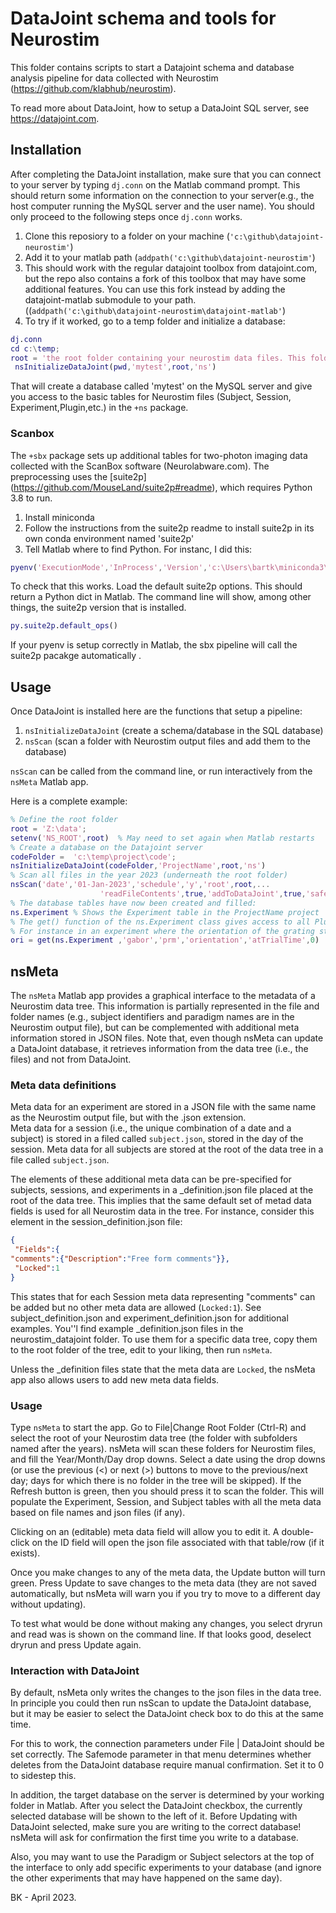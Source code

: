 # DataJoint schema and tools for Neurostim

This folder contains scripts to start a Datajoint schema and database analysis pipeline for
data collected with Neurostim (<https://github.com/klabhub/neurostim>).

To read more about DataJoint, how to setup a DataJoint SQL server, see <https://datajoint.com>.

## Installation

After completing the DataJoint installation, make sure that you can connect to your server by typing
`dj.conn` on the Matlab command prompt. This should return some information on the connection to your server(e.g., the host computer running the MySQL server and the user name). You should only proceed to the following steps once `dj.conn` works.

1. Clone this reposiory to a folder on your machine (`'c:\github\datajoint-neurostim'`)
1. Add it to your matlab path (`addpath('c:\github\datajoint-neurostim'`)
1. This should work with the regular datajoint toolbox from datajoint.com, but the repo also contains a fork of this toolbox that may have some additional features. You can use this fork instead by adding the datajoint-matlab submodule to your path. ((`addpath('c:\github\datajoint-neurostim\datajoint-matlab'`)
1. To try if it worked, go to a temp folder and initialize a database:

```matlab
dj.conn
cd c:\temp;
root = 'the root folder containing your neurostim data files. This folder has years as subfolders.';
 nsInitializeDataJoint(pwd,'mytest',root,'ns')
```
That will create a database called 'mytest' on the MySQL server and give you access to the basic tables for Neurostim files (Subject, Session, Experiment,Plugin,etc.) in the `+ns` package. 
### Scanbox
The `+sbx` package sets up additional tables for two-photon imaging data collected with the ScanBox software (Neurolabware.com). The preprocessing uses the [suite2p] (https://github.com/MouseLand/suite2p#readme), which requires Python 3.8 to run.

1. Install miniconda
1. Follow the instructions from the suite2p readme to install suite2p in its own conda environment named 'suite2p'
1. Tell Matlab where to find Python. For instanc, I did this:

```matlab
pyenv('ExecutionMode','InProcess','Version','c:\Users\bartk\miniconda3\envs\suite2p\python.exe');
```

To check that this works. Load the default suite2p options. This should return a Python dict in Matlab. The command line will show, among other things, the suite2p version that is installed.

```matlab
py.suite2p.default_ops()
```

If your pyenv is setup correctly in Matlab, the sbx pipeline will call the suite2p pacakge automatically .

## Usage

Once DataJoint is installed here are the functions that setup a pipeline:

1. `nsInitializeDataJoint`  (create a schema/database in the SQL database)
1. `nsScan`                 (scan a folder with Neurostim output files and add them to the database)  

`nsScan` can be called from the command line, or run interactively from the `nsMeta` Matlab app.

Here is a complete example:

```matlab
% Define the root folder 
root = 'Z:\data';
setenv('NS_ROOT',root)  % May need to set again when Matlab restarts
% Create a database on the Datajoint server
codeFolder =  'c:\temp\project\code';
nsInitializeDataJoint(codeFolder,'ProjectName',root,'ns')
% Scan all files in the year 2023 (underneath the root folder)
nsScan('date','01-Jan-2023','schedule','y','root',root,...
                    'readFileContents',true,'addToDataJoint',true,'safeMode',false);
% The database tables have now been created and filled:
ns.Experiment % Shows the Experiment table in the ProjectName project
% The get() function of the ns.Experiment class gives access to all Plugin properties in the experiment.
% For instance in an experiment where the orientation of the grating stimulus changed in each trial, the following call retrieves the orientation for each trial. 
ori = get(ns.Experiment ,'gabor','prm','orientation','atTrialTime',0)
```

## nsMeta
The `nsMeta` Matlab app provides a graphical interface to the metadata of a Neurostim data tree. This information is partially represented in the file and folder names (e.g., subject identifiers and paradigm names are in the Neurostim output file), but can be complemented with additional meta information stored in JSON files. 
Note that, even though nsMeta can update a DataJoint database, it retrieves information from the data tree (i.e., the files) and not from DataJoint. 

### Meta data definitions
Meta data for an experiment are stored in a JSON file with the same name as the Neurostim output file, but with the .json extension.  
Meta data for a session (i.e., the unique combination of a date and a subject) is stored in a filed called `subject.json`, stored in the day of the session.
Meta data for all subjects are stored at the root of the data tree in a file called `subject.json`.

The elements of these additional meta data can be pre-specified for subjects, sessions, and experiments in a _definition.json file placed at the root of the data tree. This implies that the same default set of metad data fields is used for all Neurostim data in the tree. For instance, consider this element in the session_definition.json file:

```json
{
 "Fields":{
"comments":{"Description":"Free form comments"}},
 "Locked":1
} 
```

This states that for each Session meta data representing "comments" can be added but no other meta data are allowed (`Locked:1`).  See subject_definition.json and experiment_definition.json for additional examples.
You''l find example _definition.json files in the neurostim_datajoint folder. To use them for a specific data tree, copy them to the root folder of the tree, edit to your liking, then run `nsMeta`. 

Unless the _definition files state that the meta data are `Locked`, the nsMeta app also allows users to add new meta data fields.  

### Usage

Type `nsMeta` to start the app.
Go to File|Change Root Folder (Ctrl-R) and select the root of your Neurostim data tree (the folder with subfolders named after the years).
nsMeta will scan these folders for Neurostim files, and fill the Year/Month/Day drop downs.
Select a date using the drop downs (or use the previous (<) or next (>) buttons to move to the previous/next day; days for which there is no folder in the tree will be skipped). 
If the Refresh button is green, then you should press it to scan the folder. This will populate the Experiment, Session, and Subject tables with all the meta data based on file names and json files (if any).

Clicking on an (editable) meta data field will allow you to edit it.
A double-click on the ID field will open the json file associated with that table/row (if it exists).

Once you make changes to any of the meta data, the Update button will turn green. Press Update to save changes to the meta data (they are not saved automatically, but nsMeta will warn you if you try to move to a different day without updating).

To test what would be done without making any changes, you select dryrun and read was is shown on the command line. If that looks good, deselect dryrun and press Update again.

### Interaction with DataJoint

By default, nsMeta only writes the changes to the json files in the data tree. In principle you could then run nsScan to update the DataJoint database, but it may be easier to select the DataJoint check box to do this at the same time.

For this to work, the connection parameters under File | DataJoint should be set correctly. The Safemode parameter in that menu determines whether deletes from the DataJoint database require manual confirmation. Set it to 0 to sidestep this.

In addition, the target database on the server is determined by your working folder in Matlab. After you select the DataJoint checkbox, the currently selected database will be shown to the left of it. Before Updating with DataJoint selected, make sure you are writing to the correct database!
nsMeta will ask for confirmation the first time you write to a database.

Also, you may want to use the Paradigm or Subject selectors at the top of the interface to only add specific experiments to your database (and ignore the other experiments that may have happened on the same day).



BK -  April 2023.
